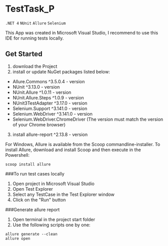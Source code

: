 # TestTask_P
`.NET 4` `NUnit` `Allure` `Selenium`

This App was created in Microsoft Visual Studio, I recommend to use this IDE for running tests locally.

## Get Started
1) download the Project
2) install or update NuGet packages listed below:
* Allure.Commons ^3.5.0.4 - version
* NUnit ^3.13.0 - version
* NUnit.Allure ^1.0.11 - version
* NUnit.Allure.Steps ^1.0.9 - version
* NUnit3TestAdapter ^3.17.0 - version
* Selenium.Support ^3.141.0 - version
* Selenium.WebDriver ^3.141.0 - version
* Selenium.WebDriver.ChromeDriver (The version must match the version of your Chrome browser)
3) install allure-report ^2.13.8 - version 

For Windows, Allure is available from the Scoop commandline-installer.
To install Allure, download and install Scoop and then execute in the Powershell: 
```
scoop install allure

```

###To run test cases locally
 
1) Open project in Microsoft Visual Studio
2) Open Test Explorer
3) Select any TestCase in the Test Explorer window 
4) Click on the "Run" button
 
 
###Generate allure report
 
1) Open terminal in the project start folder 
2) Use the following scripts one by one:
```
allure generate --clean 
allure open
```
